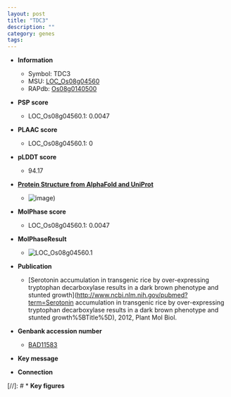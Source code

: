 ```yaml
---
layout: post
title: "TDC3"
description: ""
category: genes
tags: 
---
```


* **Information**  
    + Symbol: TDC3  
    + MSU: [LOC_Os08g04560](http://rice.plantbiology.msu.edu/cgi-bin/ORF_infopage.cgi?orf=LOC_Os08g04560)  
    + RAPdb: [Os08g0140500](http://rapdb.dna.affrc.go.jp/viewer/gbrowse_details/irgsp1?name=Os08g0140500)  

* **PSP score**  
    + LOC_Os08g04560.1: 0.0047 

* **PLAAC score**  
    + LOC_Os08g04560.1: 0 

* **pLDDT score**
    + 94.17

* **[Protein Structure from AlphaFold and UniProt](https://www.uniprot.org/uniprotkb/Q0J832/entry#structure)**
    + ![image](https://ricepsp.github.io/images/Q0/AF-Q0J832-F1.png))

* **MolPhase score**
    + LOC_Os08g04560.1: 0.0047

* **MolPhaseResult**
    + ![LOC_Os08g04560.1](https://ricepsp.github.io/pictures/LOC_Os08g/LOC_Os08g04560.1.png)

* **Publication**  
    + [Serotonin accumulation in transgenic rice by over-expressing tryptophan decarboxylase results in a dark brown phenotype and stunted growth](http://www.ncbi.nlm.nih.gov/pubmed?term=Serotonin accumulation in transgenic rice by over-expressing tryptophan decarboxylase results in a dark brown phenotype and stunted growth%5BTitle%5D), 2012, Plant Mol Biol.

* **Genbank accession number**  
    + [BAD11583](http://www.ncbi.nlm.nih.gov/nuccore/BAD11583)

* **Key message**  

* **Connection**  

[//]: # * **Key figures**  


